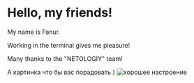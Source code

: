 # Hello, my friends!
My name is Fanur.

Working in the terminal gives me pleasure!

Many thanks to the "NETOLOGIY" team!

А картинка что бы вас порадовать )
![хорошее настроение](https://img2.joyreactor.cc/pics/post/full/%D0%9F%D0%B5%D0%BB%D1%8C%D0%BC%D0%B5%D0%BD%D0%B8-%D0%B5%D0%B4%D0%B0-%D0%B4%D0%B6%D0%B5%D0%BD%D1%82%D0%B5%D0%BB%D1%8C%D0%BC%D0%B5%D0%BD%D0%B8-7711769.jpeg)